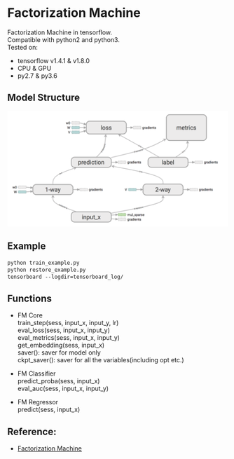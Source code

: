 # Factorization Machine
Factorization Machine in tensorflow.  
Compatible with python2 and python3.  
Tested on:  
- tensorflow v1.4.1 & v1.8.0  
- CPU & GPU  
- py2.7 & py3.6

## Model Structure
![Model Structure](graph.png)

## Example
```
python train_example.py
python restore_example.py
tensorboard --logdir=tensorboard_log/
```

## Functions
- FM Core  
  train\_step(sess, input\_x, input\_y, lr)  
  eval\_loss(sess, input\_x, input\_y)  
  eval\_metrics(sess, input\_x, input\_y)  
  get\_embedding(sess, input\_x)  
  saver(): saver for model only  
  ckpt\_saver(): saver for all the variables(including opt etc.)  

- FM Classifier  
  predict_proba(sess, input_x)  
  eval_auc(sess, input_x, input_y)

- FM Regressor  
  predict(sess, input_x)


## Reference:
- [Factorization Machine](https://www.csie.ntu.edu.tw/~b97053/paper/Rendle2010FM.pdf)
